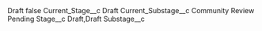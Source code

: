 <?xml version="1.0" encoding="UTF-8"?>
<CustomMetadata xmlns="http://soap.sforce.com/2006/04/metadata" xmlns:xsi="http://www.w3.org/2001/XMLSchema-instance" xmlns:xsd="http://www.w3.org/2001/XMLSchema">
    <label>Draft</label>
    <protected>false</protected>
    <values>
        <field>Current_Stage__c</field>
        <value xsi:type="xsd:string">Draft</value>
    </values>
    <values>
        <field>Current_Substage__c</field>
        <value xsi:type="xsd:string">Community Review Pending</value>
    </values>
    <values>
        <field>Stage__c</field>
        <value xsi:type="xsd:string">Draft,Draft</value>
    </values>
    <values>
        <field>Substage__c</field>
        <value xsi:nil="true"/>
    </values>
</CustomMetadata>
